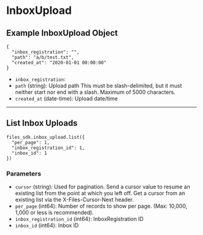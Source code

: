 # InboxUpload

## Example InboxUpload Object

```
{
  "inbox_registration": "",
  "path": "a/b/test.txt",
  "created_at": "2020-01-01 00:00:00"
}
```

* `inbox_registration`: 
* `path` (string): Upload path This must be slash-delimited, but it must neither start nor end with a slash. Maximum of 5000 characters.
* `created_at` (date-time): Upload date/time


---

## List Inbox Uploads

```
files_sdk.inbox_upload.list({
  "per_page": 1,
  "inbox_registration_id": 1,
  "inbox_id": 1
})
```

### Parameters

* `cursor` (string): Used for pagination.  Send a cursor value to resume an existing list from the point at which you left off.  Get a cursor from an existing list via the X-Files-Cursor-Next header.
* `per_page` (int64): Number of records to show per page.  (Max: 10,000, 1,000 or less is recommended).
* `inbox_registration_id` (int64): InboxRegistration ID
* `inbox_id` (int64): Inbox ID

